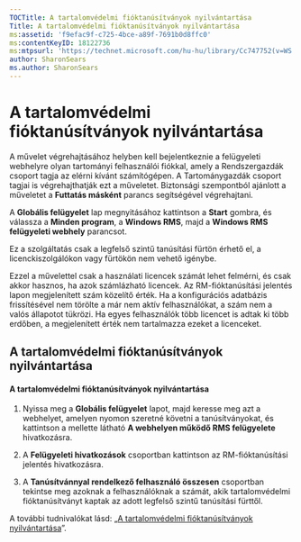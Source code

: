 ```yaml
---
TOCTitle: A tartalomvédelmi fióktanúsítványok nyilvántartása
Title: A tartalomvédelmi fióktanúsítványok nyilvántartása
ms:assetid: 'f9efac9f-c725-4bce-a89f-7691b0d8ffc0'
ms:contentKeyID: 18122736
ms:mtpsurl: 'https://technet.microsoft.com/hu-hu/library/Cc747752(v=WS.10)'
author: SharonSears
ms.author: SharonSears
---
```


A tartalomvédelmi fióktanúsítványok nyilvántartása
==================================================

A művelet végrehajtásához helyben kell bejelentkeznie a felügyeleti webhelyre olyan tartományi felhasználói fiókkal, amely a Rendszergazdák csoport tagja az elérni kívánt számítógépen. A Tartománygazdák csoport tagjai is végrehajthatják ezt a műveletet. Biztonsági szempontból ajánlott a műveletet a **Futtatás másként** parancs segítségével végrehajtani.

A **Globális felügyelet** lap megnyitásához kattintson a **Start** gombra, és válassza a **Minden program**, a **Windows RMS**, majd a **Windows RMS felügyeleti webhely** parancsot.

Ez a szolgáltatás csak a legfelső szintű tanúsítási fürtön érhető el, a licenckiszolgálókon vagy fürtökön nem vehető igénybe.

Ezzel a művelettel csak a használati licencek számát lehet felmérni, és csak akkor hasznos, ha azok számlázható licencek. Az RM-fióktanúsítási jelentés lapon megjelenített szám közelítő érték. Ha a konfigurációs adatbázis frissítésével nem törölte a már nem aktív felhasználókat, a szám nem a valós állapotot tükrözi. Ha egyes felhasználók több licencet is adtak ki több erdőben, a megjelenített érték nem tartalmazza ezeket a licenceket.

A tartalomvédelmi fióktanúsítványok nyilvántartása
--------------------------------------------------

#### A tartalomvédelmi fióktanúsítványok nyilvántartása

1.  Nyissa meg a **Globális felügyelet** lapot, majd keresse meg azt a webhelyet, amelyen nyomon szeretné követni a tanúsítványokat, és kattintson a mellette látható **A webhelyen működő RMS felügyelete** hivatkozásra.

2.  A **Felügyeleti hivatkozások** csoportban kattintson az RM-fióktanúsítási jelentés hivatkozásra.

3.  A **Tanúsítvánnyal rendelkező felhasználó összesen** csoportban tekintse meg azoknak a felhasználóknak a számát, akik tartalomvédelmi fióktanúsítványt kaptak az adott legfelső szintű tanúsítási fürttől.

A további tudnivalókat lásd: „[A tartalomvédelmi fióktanúsítványok nyilvántartása](https://technet.microsoft.com/5bb0f3cf-fc44-4e60-a93f-c789d6f8a902)”.
